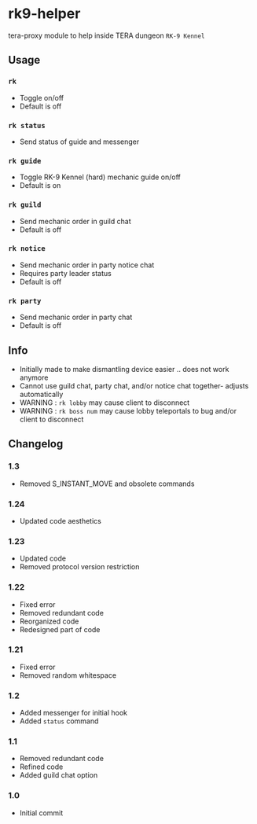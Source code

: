 # rk9-helper
tera-proxy module to help inside TERA dungeon `RK-9 Kennel`

## Usage
### `rk`
- Toggle on/off
- Default is off
### `rk status`
- Send status of guide and messenger
### `rk guide`
- Toggle RK-9 Kennel (hard) mechanic guide on/off
- Default is on
### `rk guild`
- Send mechanic order in guild chat
- Default is off
### `rk notice`
- Send mechanic order in party notice chat
- Requires party leader status
- Default is off
### `rk party`
- Send mechanic order in party chat
- Default is off

## Info
- Initially made to make dismantling device easier .. does not work anymore
- Cannot use guild chat, party chat, and/or notice chat together- adjusts automatically
- WARNING : `rk lobby` may cause client to disconnect
- WARNING : `rk boss num` may cause lobby teleportals to bug and/or client to disconnect

## Changelog
### 1.3
- Removed S_INSTANT_MOVE and obsolete commands
### 1.24
- Updated code aesthetics
### 1.23
- Updated code
- Removed protocol version restriction
### 1.22
- Fixed error
- Removed redundant code
- Reorganized code
- Redesigned part of code
### 1.21
- Fixed error
- Removed random whitespace
### 1.2
- Added messenger for initial hook
- Added `status` command
### 1.1
- Removed redundant code
- Refined code
- Added guild chat option
### 1.0
- Initial commit
